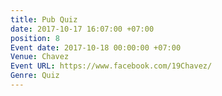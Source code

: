 ```yaml
---
title: Pub Quiz
date: 2017-10-17 16:07:00 +07:00
position: 8
Event date: 2017-10-18 00:00:00 +07:00
Venue: Chavez
Event URL: https://www.facebook.com/19Chavez/
Genre: Quiz
---
```


